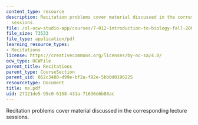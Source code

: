 ```yaml
---
content_type: resource
description: Recitation problems cover material discussed in the corresponding lecture
  sessions.
file: /ol-ocw-studio-app/courses/7-012-introduction-to-biology-fall-2004/27121de595c06158431a71636e6b88ac_ms.pdf
file_size: 73533
file_type: application/pdf
learning_resource_types:
- Recitations
license: https://creativecommons.org/licenses/by-nc-sa/4.0/
ocw_type: OCWFile
parent_title: Recitations
parent_type: CourseSection
parent_uid: 862c3488-d99e-bf2a-f92e-5bb0d0196225
resourcetype: Document
title: ms.pdf
uid: 27121de5-95c0-6158-431a-71636e6b88ac
---
```

Recitation problems cover material discussed in the corresponding lecture sessions.